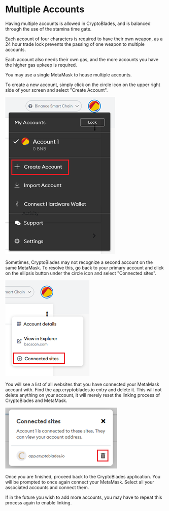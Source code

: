 # Multiple Accounts

Having multiple accounts is allowed in CryptoBlades, and is balanced through the use of the stamina time gate.

Each account of four characters is required to have their own weapon, as a 24 hour trade lock prevents the passing of one weapon to multiple accounts.

Each account also needs their own gas, and the more accounts you have the higher gas upkeep is required.

You may use a single MetaMask to house multiple accounts.

To create a new account, simply click on the circle icon on the upper right side of your screen and select "Create Account".

![](../.gitbook/assets/create-account.png)

Sometimes, CryptoBlades may not recognize a second account on the same MetaMask. To resolve this, go back to your primary account and click on the ellipsis button under the circle icon and select "Connected sites".

![](../.gitbook/assets/connected-sites.png)

You will see a list of all websites that you have connected your MetaMask account with. Find the app.cryptoblades.io entry and delete it. This will not delete anything on your account, it will merely reset the linking process of CryptoBlades and MetaMask.

![](../.gitbook/assets/delete-cb.png)

Once you are finished, proceed back to the CryptoBlades application. You will be prompted to once again connect your MetaMask. Select all your associated accounts and connect them.

If in the future you wish to add more accounts, you may have to repeat this process again to enable linking.

